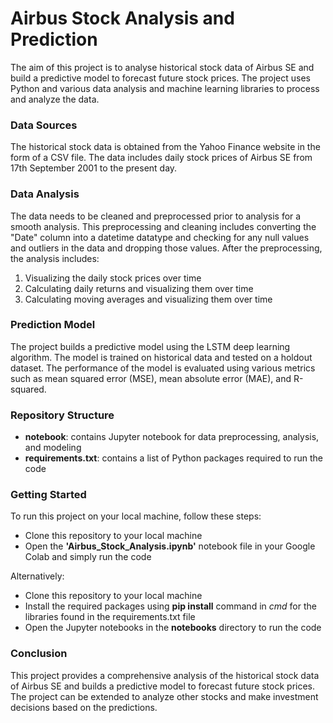 # Airbus Stock Analysis and Prediction

The aim of this project is to analyse historical stock data of Airbus SE and build a predictive model to forecast future stock prices. The project uses Python and various data analysis and machine learning libraries to process and analyze the data.

### Data Sources

The historical stock data is obtained from the Yahoo Finance website in the form of a CSV file. The data includes daily stock prices of Airbus SE from 17th September 2001 to the present day.

### Data Analysis

The data needs to be cleaned and preprocessed prior to analysis for a smooth analysis. This preprocessing and cleaning includes converting the "Date" column into a datetime datatype and checking for any null values and outliers in the data and dropping those values. After the preprocessing, the analysis includes:

1. Visualizing the daily stock prices over time
2. Calculating daily returns and visualizing them over time
3. Calculating moving averages and visualizing them over time

### Prediction Model

The project builds a predictive model using the LSTM deep learning algorithm. The model is trained on historical data and tested on a holdout dataset. The performance of the model is evaluated using various metrics such as mean squared error (MSE), mean absolute error (MAE), and R-squared.

### Repository Structure

- **notebook**: contains Jupyter notebook for data preprocessing, analysis, and modeling
- **requirements.txt**: contains a list of Python packages required to run the code

### Getting Started

To run this project on your local machine, follow these steps:

- Clone this repository to your local machine
- Open the **'Airbus_Stock_Analysis.ipynb'** notebook file in your Google Colab and simply run the code

Alternatively:

- Clone this repository to your local machine
- Install the required packages using **pip install** command in *cmd* for the libraries found in the requirements.txt file
- Open the Jupyter notebooks in the **notebooks** directory to run the code

### Conclusion

This project provides a comprehensive analysis of the historical stock data of Airbus SE and builds a predictive model to forecast future stock prices. The project can be extended to analyze other stocks and make investment decisions based on the predictions.
